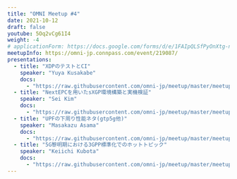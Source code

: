 ```yaml
---
title: "OMNI Meetup #4"
date: 2021-10-12
draft: false
youtube: 5Oq2vCg61I4
weight: -4
# applicationForm: https://docs.google.com/forms/d/e/1FAIpQLSfPyOnXtg-nGFLD7H0tIMLD2J00URC0J9-IlwVmhCu_qU48hw/viewform
meetupInfo: https://omni-jp.connpass.com/event/219087/
presentations:
  - title: "XDPのテストとCI"
    speaker: "Yuya Kusakabe"
    docs:
      - "https://raw.githubusercontent.com/omni-jp/meetup/master/meetup%234/XDP%E3%81%AE%E3%83%86%E3%82%B9%E3%83%88%E3%81%A8CI.pdf"
  - title: "NextEPCを用いたsXGP環境構築と実機検証"
    speaker: "Sei Kim"
    docs:
      - "https://raw.githubusercontent.com/omni-jp/meetup/master/meetup%234/NextEPC%E3%82%92%E7%94%A8%E3%81%84%E3%81%9FsXGP%E7%92%B0%E5%A2%83%E6%A7%8B%E7%AF%89%E3%81%A8%E5%AE%9F%E6%A9%9F%E6%A4%9C%E8%A8%BC.pdf"
  - title: "UPFの下周り性能ネタ(gtp5g他)"
    speaker: "Masakazu Asama"
    docs:
      - "https://raw.githubusercontent.com/omni-jp/meetup/master/meetup%234/UPF%E3%81%AE%E4%B8%8B%E5%91%A8%E3%82%8A%E6%80%A7%E8%83%BD%E3%83%8D%E3%82%BF(gtp5g%E4%BB%96).pdf"
  - title: "5G黎明期における3GPP標準化でのホットトピック"
    speaker: "Keiichi Kubota"
    docs:
      - "https://raw.githubusercontent.com/omni-jp/meetup/master/meetup%234/5G%E9%BB%8E%E6%98%8E%E6%9C%9F%E3%81%AB%E3%81%8A%E3%81%91%E3%82%8B3GPP%E6%A8%99%E6%BA%96%E5%8C%96%E3%81%A6%E3%82%99%E3%81%AE%E3%83%9B%E3%83%83%E3%83%88%E3%83%88%E3%83%92%E3%82%9A%E3%83%83%E3%82%AF.pdf"
---
```

